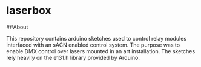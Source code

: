 # laserbox
##About

This repository contains arduino sketches used to control relay modules interfaced with an sACN enabled control system.  The purpose was to enable DMX control over lasers mounted in an art installation.  The sketches rely heavily on the e131.h library provided by Arduino.
